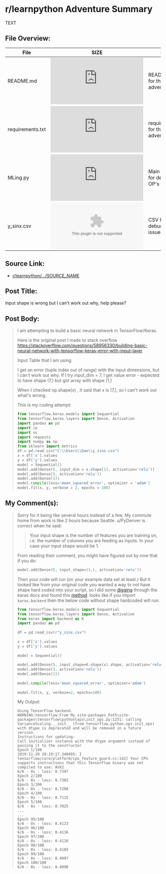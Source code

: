 # r/learnpython Adventure Summary
  TEXT

## File Overview:
  File | SIZE | BRIEF
--- | --- | ---
README.md | ![GitHub file size in bytes](https://img.shields.io/github/size/Phillyclause89/reddit_scripts/input_shape_is_wrong_but_i_cant_work_out_why_help/README.md?style=plastic) | README.md file for this adventure.
requirements.txt | ![GitHub file size in bytes](https://img.shields.io/github/size/Phillyclause89/reddit_scripts/input_shape_is_wrong_but_i_cant_work_out_why_help/requirements.txt?style=plastic) | requirements.txt for this adventure.
MLing.py | ![GitHub file size in bytes](https://img.shields.io/github/size/Phillyclause89/reddit_scripts/input_shape_is_wrong_but_i_cant_work_out_why_help/MLing.py?style=plastic) | Main python file for debugging OP's issue
y_sinx.csv | ![GitHub file size in bytes](https://img.shields.io/github/size/Phillyclause89/reddit_scripts/input_shape_is_wrong_but_i_cant_work_out_why_help/y_sinx.csv?style=plastic) | CSV file for debugging OP's issue
  
## Source Link:
  * [ r/learnpython/.../SOURCE_NAME ]( SOURCE_URL )
  
## Post Title:
  Input shape is wrong but I can't work out why, help please?
  
## Post Body:
  > I am attempting to build a basic neural network in TensorFlow/Keras.
  > 
  > Here is the original post I made to stack overflow https://stackoverflow.com/questions/58956330/building-basic-neural-network-with-tensorflow-keras-error-with-input-layer
  > 
  > Input Table that I am using
  > 
  > I get an error (tuple index out of range) with the input dimensions, but I can't work out why. If I try input_dim = 7, I get value error - expected to have shape (7,) but got array with shape (1,)
  > 
  > When I checked np.shape(x) , it said that x is (7,), so I can't work out what's wrong.
  > 
  > This is my coding attempt:
  > ```Python   
  > from tensorflow.keras.models import Sequential 
  > from tensorflow.keras.layers import Dense, Activation 
  > import pandas as pd 
  > import io 
  > import os 
  > import requests 
  > import numpy as np 
  > from sklearn import metrics  
  > df = pd.read_csv("C:\\Users\\Dan\\y_sinx.csv")  
  > x = df['x'].values 
  > y = df['y'].values  
  > model = Sequential() 
  > model.add(Dense(5, input_dim = x.shape[1], activation='relu')) 
  > model.add(Dense(3, activation='relu')) 
  > model.add(Dense(1)) 
  > model.compile(loss='mean_squared_error', optimizer = 'adam') 
  > model.fit(x, y, verbose = 2, epochs = 100)
  > ```
  

## My Comment(s):
  > Sorry for it being like several hours instead of a few. My commute home from work is like 2 hours because Seattle. u/PyDenver is correct when he said:
  > 
  > > Your input shape is the number of features you are training on, i.e. the number of columns you are feeding as inputs. In your case your input shape would be 1.
  > 
  > From reading their comment, you might have figured out by now that if you do:
  > ```Python
  > model.add(Dense(5, input_shape=(1,), activation='relu'))
  > ```
  > Then your code will run (on your example data set at least.) But it looked like from your original code you wanted a way to not have shape hard coded into your script, so I did some [digging](https://keras.io/search.html?q=shape) through the karas docs and found this [method](https://keras.io/backend/#shape). looks like if you import `karas.backend` then the below code without shape hardcoded will run:
  > ```Python
  > from tensorflow.keras.models import Sequential
  > from tensorflow.keras.layers import Dense, Activation
  > from keras import backend as K
  > import pandas as pd
  >   
  > df = pd.read_csv(r"y_sinx.csv")
  >   
  > x = df['x'].values
  > y = df['y'].values
  >   
  > model = Sequential()
  >   
  > model.add(Dense(5, input_shape=K.shape(x).shape, activation='relu'))
  > model.add(Dense(3, activation='relu'))
  > model.add(Dense(1))
  >   
  > model.compile(loss='mean_squared_error', optimizer='adam')
  >   
  > model.fit(x, y, verbose=2, epochs=100)
  > ```
  > My Output:
  > ```
  > Using TensorFlow backend.
  > WARNING:tensorflow:From My_site-packages_Path\site-packages\tensorflow\python\ops\init_ops.py:1251: calling VarianceScaling.__init__ (from tensorflow.python.ops.init_ops) with dtype is deprecated and will be removed in a future version.
  > Instructions for updating:
  > Call initializer instance with the dtype argument instead of passing it to the constructor
  > Epoch 1/100
  > 2019-11-20 20:19:17.340495: I tensorflow/core/platform/cpu_feature_guard.cc:142] Your CPU supports instructions that this TensorFlow binary was not compiled to use: AVX2
  > 6/6 - 0s - loss: 0.7397
  > Epoch 2/100
  > 6/6 - 0s - loss: 0.7302
  > Epoch 3/100
  > 6/6 - 0s - loss: 0.7208
  > Epoch 4/100
  > 6/6 - 0s - loss: 0.7115
  > Epoch 5/100
  > 6/6 - 0s - loss: 0.7025
  > ...
  > ...
  > Epoch 95/100
  > 6/6 - 0s - loss: 0.4123
  > Epoch 96/100
  > 6/6 - 0s - loss: 0.4116
  > Epoch 97/100
  > 6/6 - 0s - loss: 0.4110
  > Epoch 98/100
  > 6/6 - 0s - loss: 0.4103
  > Epoch 99/100
  > 6/6 - 0s - loss: 0.4097
  > Epoch 100/100
  > 6/6 - 0s - loss: 0.4090
  > ```
